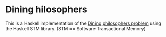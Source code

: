 Dining hilosophers
==================
This is a Haskell implementation of the [Dining philosophers problem](http://en.wikipedia.org/wiki/Dining_philosophers)
using the Haskell STM library. (STM == Software Transactional Memory)
